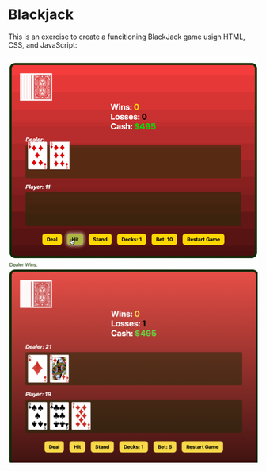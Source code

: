 # Blackjack


This is an exercise to create a funcitioning BlackJack game usign HTML, CSS, and JavaScript:


![Demo of the game](./images/blackjackDemo.gif)
![Picture of what game looks like when the Dealer wins.](./images/examplePhoto.png)
